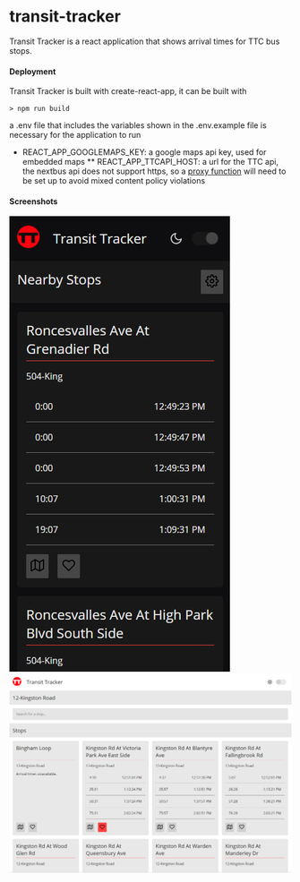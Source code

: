 # transit-tracker

Transit Tracker is a react application that shows arrival times for TTC bus stops.


#### Deployment ####

Transit Tracker is built with create-react-app, it can be built with

```
> npm run build
```

a .env file that includes the variables shown in the .env.example file is necessary for the application to run

* REACT_APP_GOOGLEMAPS_KEY: a google maps api key, used for embedded maps
** REACT_APP_TTCAPI_HOST: a url for the TTC api, the nextbus api does not support https, so a [proxy function](https://gist.github.com/fischz/67cc54b79b1323b2bef9e51e3ac26348) will need to be set up to avoid mixed content policy violations 

#### Screenshots ####
![screenshot of application homepage, mobile size, night mode is enabled](demo-home.PNG)
![screenshot of application route page, desktop size, night mode is disabled](demo-route.PNG)

